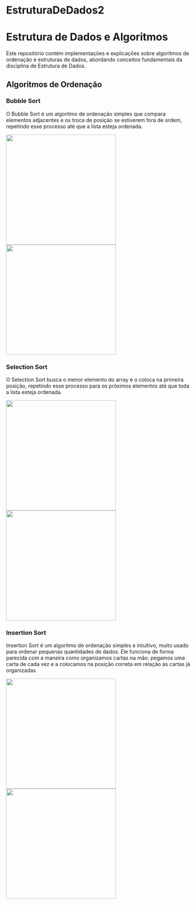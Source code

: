 # EstruturaDeDados2
# Estrutura de Dados e Algoritmos

Este repositório contém implementações e explicações sobre algoritmos de ordenação e estruturas de dados, abordando conceitos fundamentais da disciplina de Estrutura de Dados.

## Algoritmos de Ordenação

### Bubble Sort

O Bubble Sort é um algoritmo de ordenação simples que compara elementos adjacentes e os troca de posição se estiverem fora de ordem, repetindo esse processo até que a lista esteja ordenada.

<img src="imagens/BubbleSort1.png" width="300">

<img src="imagens/BubbleSort.png" width="300">

### Selection Sort

O Selection Sort busca o menor elemento do array e o coloca na primeira posição, repetindo esse processo para os próximos elementos até que toda a lista esteja ordenada.

<img src="imagens/SelectionSort1.png" width="300">

<img src="imagens/SelectionSort.png" width="300">

### Insertion Sort

Insertion Sort é um algoritmo de ordenação simples e intuitivo, muito usado para ordenar pequenas quantidades de dados. Ele funciona de forma parecida com a maneira como organizamos cartas na mão: pegamos uma carta de cada vez e a colocamos na posição correta em relação às cartas já organizadas

<img src="imagens/InsertionSort1.png" width="300">

<img src="imagens/InsertionSort.png" width="300">
